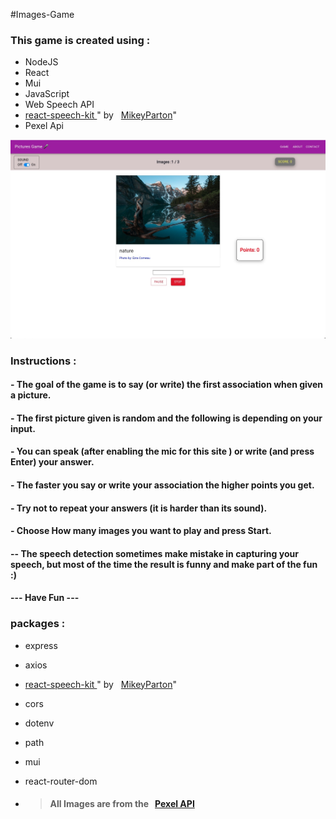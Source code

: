  
                  
#Images-Game
### This game is created using :
- NodeJS
- React 
- Mui
- JavaScript
- Web Speech API
- <a href="https://www.npmjs.com/package/react-speech-kit" target='_blank'>react-speech-kit </a>" by &nbsp; <a href="https://github.com/MikeyParton" target='_blank'> MikeyParton</a>"
- Pexel Api

![alt text](./client/public/assets/screenShot1.jpg)

### Instructions : 
<h4> - The goal of the game is to say (or write) the first association when given a picture.</h4>
                <h4> - The first picture given is random and the following is depending on your input.</h4>
                <h4> - You can speak (after enabling the mic for this site ) or write (and press Enter) your answer. </h4>
                <h4> - The faster you say or write your association the higher points you get. </h4>
                <h4> - Try not to repeat your answers (it is harder than its sound).</h4>
                <h4> - Choose How many images you want to play and press Start. </h4>
                <h4>  -- The speech detection sometimes make mistake in capturing your speech,  but most of the time the result is  funny  and make part of the fun :) </h4>
                <h4>  ---  Have Fun  ---  </h4>

### packages :
- express
- axios
- <a href="https://www.npmjs.com/package/react-speech-kit" target='_blank'>react-speech-kit </a>" by &nbsp; <a href="https://github.com/MikeyParton" target='_blank'> MikeyParton</a>"
- cors 
- dotenv
- path 
- mui
- react-router-dom

- ><h4 className='about-h3'><ControlPointIcon className='icon'/>All Images are from the &nbsp; <a href="https://www.pexels.com/api/" target='_blank'>Pexel API</a>   </h3>
